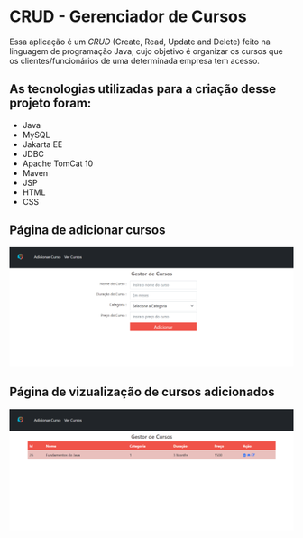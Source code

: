 # CRUD - Gerenciador de Cursos
Essa aplicação é um _CRUD_ (Create, Read, Update and Delete) feito na linguagem de programação Java, cujo objetivo é organizar os cursos que os clientes/funcionários de uma determinada empresa tem acesso.

## As tecnologias utilizadas para a criação desse projeto foram:
- Java
- MySQL
- Jakarta EE
- JDBC
- Apache TomCat 10
- Maven
- JSP
- HTML
- CSS

## Página de adicionar cursos
<img src="/imgReadme/AdicioneG.png">

## Página de vizualização de cursos adicionados 
<img src="/imgReadme/VisãoG.png">
